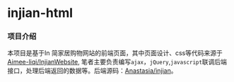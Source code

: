 # injian-html
### 项目介绍
本项目是基于In 简家居购物网站的前端页面，其中页面设计、css等代码来源于[Aimee-liqi/InjianWebsite](https://github.com/Aimee-liqi/InjianWebsite),
笔者主要负责编写`ajax`，`jQuery`,`javascript`联调后端接口，处理后端返回的数据等。后端源码：[Anastasia/injian](https://github.com/Anastasia-Zhang/injian)。
